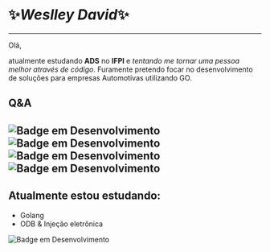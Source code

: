 # ✨*Weslley David*✨
---

Olá,

atualmente estudando **ADS** no **IFPI** e *tentando me tornar uma pessoa melhor através de código*.
Furamente pretendo focar no desenvolvimento de soluções para empresas Automotivas utilizando GO.

## Q&A

![Badge em Desenvolvimento](http://img.shields.io/static/v1?label=SETUP&message=PC%20Mint%20i5%208gb&color=green&style=for-the-badge)
![Badge em Desenvolvimento](http://img.shields.io/static/v1?label=TECNOLOGIA%20PREFERIDA&message=SQL&color=purple&style=for-the-badge)
![Badge em Desenvolvimento](http://img.shields.io/static/v1?label=STACK&message=BACKEND&color=red&style=for-the-badge)
![Badge em Desenvolvimento](http://img.shields.io/static/v1?label=FRAMEWORK&message=GIN&color=blue&style=for-the-badge)
---
## Atualmente estou estudando:
- Golang
- ODB & Injeção eletrônica

![Badge em Desenvolvimento](http://img.shields.io/static/v1?label=STATUS&message=EM%20DESENVOLVIMENTO&color=GREEN&style=for-the-badge)

<!---
wedexe/wedexe is a ✨ special ✨ repository because its `README.md` (this file) appears on your GitHub profile.
You can click the Preview link to take a look at your changes.
--->
